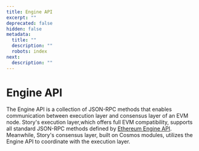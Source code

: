 ```yaml
---
title: Engine API
excerpt: ""
deprecated: false
hidden: false
metadata:
  title: ""
  description: ""
  robots: index
next:
  description: ""
---
```


# Engine API

The Engine API is a collection of JSON-RPC methods that enables communication between execution layer and consensus layer of an EVM node.
Story's execution layer,which offers full EVM compatibility, supports all standard JSON-RPC methods defined by [Ethereum Engine API](https://github.com/ethereum/execution-apis/blob/main/src/engine/common.md).
Meanwhile, Story's consensus layer, built on Cosmos modules, utilizes the Engine API to coordinate with the execution layer.
